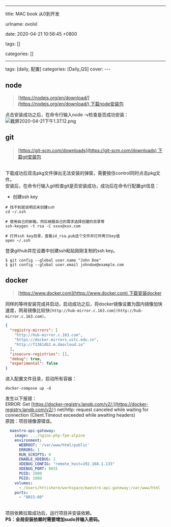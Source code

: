 
---

title: MAC book 从0到开发

urlname: ovolxl

date: 2020-04-21 10:56:45 +0800

tags: []

categories: []

---
tags: [daily, 配置]
categories: [Daily_QS]
cover:
---<br /><!-- more -->
<a name="pRptz"></a>
## node


> [https://nodejs.org/en/download/](https://nodejs.org/en/download/) 下载node安装包

点击安装成功之后，在命令行输入node -v检查是否成功安装：<br />![截屏2020-04-21下午1.37.12.png](https://cdn.nlark.com/yuque/0/2020/png/250093/1587447473899-35e0b89f-9835-4df6-bfe1-d33f4170f411.png#align=left&display=inline&height=55&margin=%5Bobject%20Object%5D&name=%E6%88%AA%E5%B1%8F2020-04-21%E4%B8%8B%E5%8D%881.37.12.png&originHeight=110&originWidth=2160&size=76268&status=done&style=none&width=1080)
<a name="pStNy"></a>
## git


> [https://git-scm.com/downloads](https://git-scm.com/downloads) 下载git安装包


<br />下载成功后双击pkg文件弹出无法安装的弹窗，需要按住control同时点击pkg文件。<br />安装后，在命令行输入git检查git是否安装成功，成功后在命令行配置git信息：<br />

- 创建ssh key
```basic
# 找不到就说明还未创建ssh
cd ~/.ssh 

# 使用自己的邮箱，然后根据自己的需求选择创建的目录等
ssh-keygen -t rsa -C xxxx@xxx.com

# 打开ssh key目录，查看id_rsa.pub这个文件并打开拷贝key值
open ~/.ssh
```
登录github并在设置中创建ssh粘贴刚刚复制的ssh key。
```basic
$ git config --global user.name "John Doe"
$ git config --global user.email johndoe@example.com
```


<a name="rbdUA"></a>
## docker
> [https://www.docker.com](https://www.docker.com) 下载安装docker

同样的等待安装完成并启动，启动成功之后，将docker镜像设置为国内镜像加快速度，网易镜像比较快`[http://hub-mirror.c.163.com](http://hub-mirror.c.163.com)。`
```json
{
  "registry-mirrors": [
    "http://hub-mirror.c.163.com",
    "https://docker.mirrors.ustc.edu.cn",
    "http://f1361db2.m.daocloud.io"
  ],
  "insecure-registries": [],
  "debug": true,
  "experimental": false
}
```
进入配置文件目录，启动所有容器：
```basic
docker-compose up -d
```
发生以下报错：<br />ERROR: Get [https://docker-registry.lanqb.com/v2/:](https://docker-registry.lanqb.com/v2/:) net/http: request canceled while waiting for connection (Client.Timeout exceeded while awaiting headers)<br />原因：项目镜像源错误。
```yaml
  maestro-api-gateway:
    image: .../nginx-php-fpm-alpine
    environment:
      WEBROOT: '/var/www/html/public'
      ERRORS: 1
      RUN_SCRIPTS: 0
      ENABLE_XDEBUG: 1
      XDEBUG_CONFIG: "remote_host=192.168.1.133"
      XDEBUG_PORT: 9015
      PUID: 1000
      PGID: 1000
    volumes:
      - /Users/httishere/workspace/maestro-api-gateway:/var/www/html
    ports:
      - "8015:80"
```

<br />项目依赖拉取成功后，运行项目并安装依赖。<br />
**PS：全局安装依赖时需要增加sudo并输入密码。**

